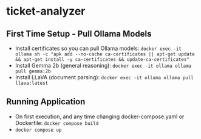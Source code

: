 # ticket-analyzer

## First Time Setup - Pull Ollama Models

- Install certificates so you can pull Ollama models: `docker exec -it ollama sh -c "apk add --no-cache ca-certificates || apt-get update && apt-get install -y ca-certificates && update-ca-certificates"`
- Install Gemma 2b (general reasoning): `docker exec -it ollama ollama pull gemma:2b`
- Install LLaVA (document parsing): `docker exec -it ollama ollama pull llava:latest`

## Running Application

- On first execution, and any time changing docker-compose.yaml or Dockerfile: `docker compose build`
- `docker compose up`
